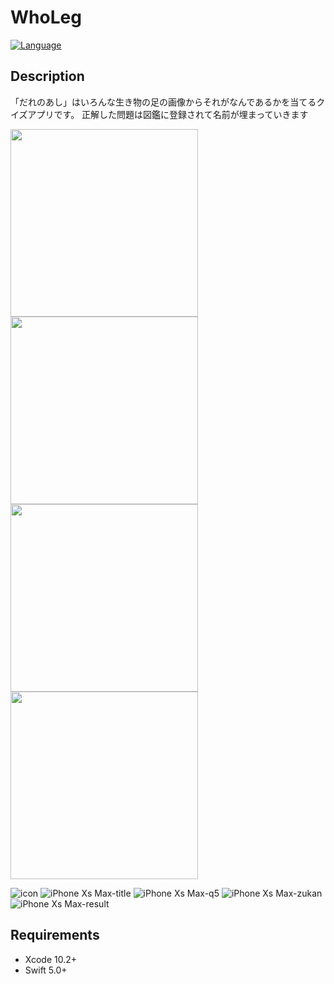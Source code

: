 # WhoLeg

[![Language](https://img.shields.io/badge/language-Swift%205.0-orange.svg)](https://swift.org)

## Description
「だれのあし」はいろんな生き物の足の画像からそれがなんであるかを当てるクイズアプリです。
正解した問題は図鑑に登録されて名前が埋まっていきます


<img src="https://user-images.githubusercontent.com/42649032/57971967-dfb6c880-79cf-11e9-8238-0d6ced3f3de5.png" width="300">
<img src="https://user-images.githubusercontent.com/42649032/58368364-04a6c080-7f27-11e9-9b0c-b0cd9cf17d7d.png" width="300">
<img src="https://user-images.githubusercontent.com/42649032/58368370-1be5ae00-7f27-11e9-8562-1dc8c713bfcf.png" width="300">
<img src="https://user-images.githubusercontent.com/42649032/58368365-0a040b00-7f27-11e9-8d84-a5ece31fc2b7.png" width="300">


![icon](https://user-images.githubusercontent.com/42649032/57971967-dfb6c880-79cf-11e9-8238-0d6ced3f3de5.png)
![iPhone Xs Max-title](https://user-images.githubusercontent.com/42649032/58368364-04a6c080-7f27-11e9-9b0c-b0cd9cf17d7d.png)
![iPhone Xs Max-q5](https://user-images.githubusercontent.com/42649032/58368370-1be5ae00-7f27-11e9-8562-1dc8c713bfcf.png)
![iPhone Xs Max-zukan](https://user-images.githubusercontent.com/42649032/58368373-1ee09e80-7f27-11e9-9be3-ed88d62ff413.png)
![iPhone Xs Max-result](https://user-images.githubusercontent.com/42649032/58368365-0a040b00-7f27-11e9-8d84-a5ece31fc2b7.png)


## Requirements

- Xcode 10.2+
- Swift 5.0+
